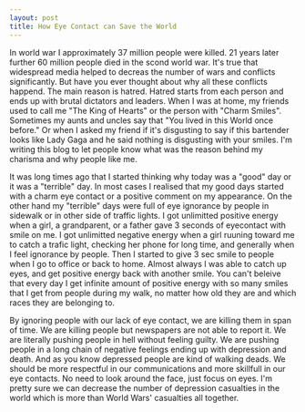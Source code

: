 ```yaml
---
layout: post
title: How Eye Contact can Save the World
---
```


In world war I approximately 37 million people were killed. 21 years later further 60 million people died in the scond world war. 
It's true that widespread media helped to decreas the number of wars and conflicts significantly.
But have you ever thought about why all these conflicts happend. The main reason is hatred. 
Hatred starts from each person and ends up with brutal dictators and leaders. 
When I was at home, my friends used to call me "The King of Hearts" or the person with "Charm Smiles". 
Sometimes my aunts and uncles say that "You lived in this World once before."
Or when I asked my friend if it's disgusting to say if this bartender looks like Lady Gaga and he said nothing is disgusting with your smiles.
I'm writing this blog to let people know what was the reason behind my charisma and why people like me.

It was long times ago that I started thinking  why today was a "good" day or it was a "terrible" day.
In most cases I realised that my good days started with a charm eye contact or a positive comment on my appearance. 
On the other hand my "terrible" days were full of eye ignorance by people in sidewalk or in other side of traffic lights.
I got unlimitted positive energy when a girl, a grandparent, or a father gave 3 seconds of eyecontact with smile on me. 
I got unlimitted negative energy when a girl ruuning toward me to catch a trafic light, checking her phone for long time, and generally when I feel ignorance by people. 
Then I started to give 3 sec smile to people when I go to office or back to home. Almost always I was able to catch up eyes, and get positive energy back with another smile. 
You can't beleive that every day I get infinite amount of positive energy with so many smiles that I get from people during my walk, no matter how old they are and which races they are belonging to. 

By ignoring people with our lack of eye contact, we are killing them in span of time. We are killing people but newspapers are not able to report it. We are literally pushing people in hell without feeling guilty. 
We are pushing people in a long chain of negative feelings ending up with depression and death. 
And as you know depressed people are kind of walking deads. 
We should be more respectful in our communications and more skillfull in our eye contacts. 
No need to look around the face, just focus on eyes.
I'm pretty sure we can decrease the number of depression casualties in the world which is more than World Wars' casualties all together.

